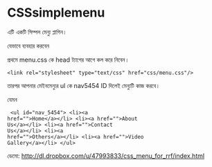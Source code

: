 CSSsimplemenu
=============


এটি একটি সিম্পল মেন্যু প্লাগিন। 

যেভাবে ব্যবহার করবেন

প্রথমে menu.css কে head ট্যাগের আগে কল করে নিবেন। 

<pre><code>&lt;link rel="stylesheet" type="text/css" href="css/menu.css"/&gt;</code></pre>


তারপর আপনার মেইনমেন্যুর ul কে nav5454 ID দিলেই মেন্যুটি কাজ করবে। 


যেমন

<code><pre>
&lt;ul id="nav_5454"&gt;
&lt;li&gt;&lt;a href=""&gt;Home&lt;/a&gt;&lt;/li&gt;
&lt;li&gt;&lt;a href=""&gt;About Us&lt;/a&gt;&lt;/li&gt;
&lt;li&gt;&lt;a href=""&gt;Contact Us&lt;/a&gt;&lt;/li&gt;
&lt;li&gt;&lt;a href=""&gt;Others&lt;/a&gt;&lt;/li&gt;
&lt;li&gt;&lt;a href=""&gt;Video Gallery&lt;/a&gt;&lt;/li&gt;
&lt;/ul&gt;
</code></pre>


ডেমো: http://dl.dropbox.com/u/47993833/css_menu_for_rrf/index.html
